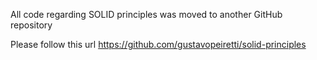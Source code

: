 
All code regarding SOLID principles was moved to another GitHub repository

Please follow this url
https://github.com/gustavopeiretti/solid-principles